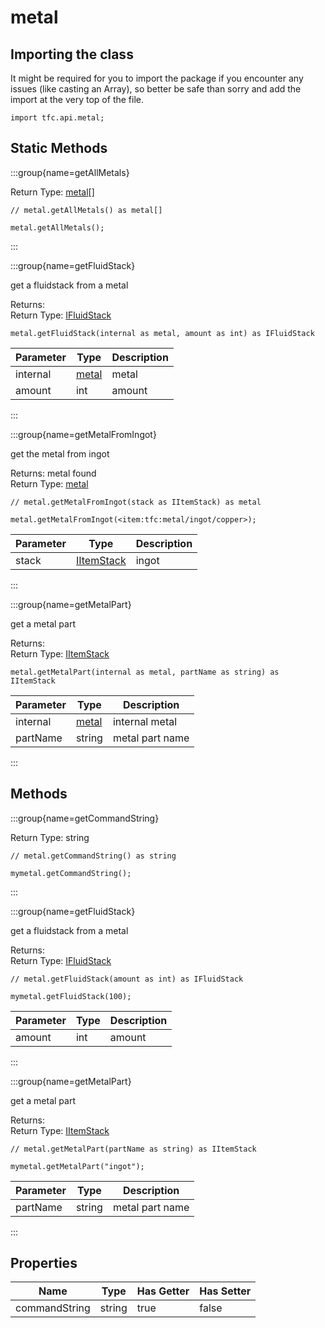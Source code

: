 # metal

## Importing the class

It might be required for you to import the package if you encounter any issues (like casting an Array), so better be safe than sorry and add the import at the very top of the file.
```zenscript
import tfc.api.metal;
```


## Static Methods

:::group{name=getAllMetals}

Return Type: [metal](/mods/TFCTweaker/api/Metal)[]

```zenscript
// metal.getAllMetals() as metal[]

metal.getAllMetals();
```

:::

:::group{name=getFluidStack}

get a fluidstack from a metal

Returns:   
Return Type: [IFluidStack](/forge/api/fluid/IFluidStack)

```zenscript
metal.getFluidStack(internal as metal, amount as int) as IFluidStack
```

| Parameter |                Type                 | Description |
|-----------|-------------------------------------|-------------|
| internal  | [metal](/mods/TFCTweaker/api/Metal) | metal       |
| amount    | int                                 | amount      |


:::

:::group{name=getMetalFromIngot}

get the metal from ingot

Returns: metal found  
Return Type: [metal](/mods/TFCTweaker/api/Metal)

```zenscript
// metal.getMetalFromIngot(stack as IItemStack) as metal

metal.getMetalFromIngot(<item:tfc:metal/ingot/copper>);
```

| Parameter |                    Type                    | Description |
|-----------|--------------------------------------------|-------------|
| stack     | [IItemStack](/vanilla/api/item/IItemStack) | ingot       |


:::

:::group{name=getMetalPart}

get a metal part

Returns:   
Return Type: [IItemStack](/vanilla/api/item/IItemStack)

```zenscript
metal.getMetalPart(internal as metal, partName as string) as IItemStack
```

| Parameter |                Type                 |   Description   |
|-----------|-------------------------------------|-----------------|
| internal  | [metal](/mods/TFCTweaker/api/Metal) | internal metal  |
| partName  | string                              | metal part name |


:::

## Methods

:::group{name=getCommandString}

Return Type: string

```zenscript
// metal.getCommandString() as string

mymetal.getCommandString();
```

:::

:::group{name=getFluidStack}

get a fluidstack from a metal

Returns:   
Return Type: [IFluidStack](/forge/api/fluid/IFluidStack)

```zenscript
// metal.getFluidStack(amount as int) as IFluidStack

mymetal.getFluidStack(100);
```

| Parameter | Type | Description |
|-----------|------|-------------|
| amount    | int  | amount      |


:::

:::group{name=getMetalPart}

get a metal part

Returns:   
Return Type: [IItemStack](/vanilla/api/item/IItemStack)

```zenscript
// metal.getMetalPart(partName as string) as IItemStack

mymetal.getMetalPart("ingot");
```

| Parameter |  Type  |   Description   |
|-----------|--------|-----------------|
| partName  | string | metal part name |


:::


## Properties

|     Name      |  Type  | Has Getter | Has Setter |
|---------------|--------|------------|------------|
| commandString | string | true       | false      |


